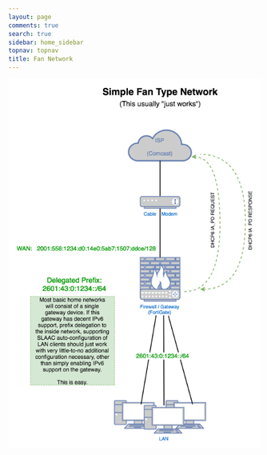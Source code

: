 ```yaml
---
layout: page
comments: true
search: true
sidebar: home_sidebar
topnav: topnav
title: Fan Network
---
```


![](images/Fan_Network.png)